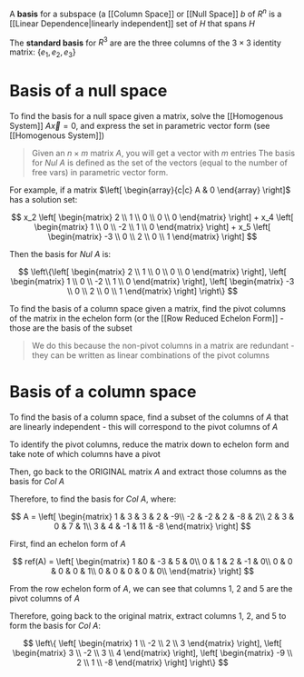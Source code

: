 A **basis** for a subspace (a [[Column Space]] or [[Null Space]] $b$ of $R^n$ is a [[Linear Dependence|linearly independent]] set of $H$ that spans $H$

The **standard basis** for $R^3$ are are the three columns of the $3 \times 3$ identity matrix: $\{e_1, e_2, e_3\}$

# Basis of a null space

To find the basis for a null space given a matrix, solve the [[Homogenous System]] $A\vec{x} = 0$, and express the set in parametric vector form (see [[Homogenous System]])

> Given an $n \times m$ matrix $A$, you will get a vector with $m$ entries
> The basis for $Nul \ A$  is defined as the set of the vectors (equal to the number of free vars) in parametric vector form.

For example, if a matrix  $\left[ \begin{array}{c|c}   A & 0 \end{array} \right]$ has a solution set:

$$
x_2 
\left[ \begin{matrix}
2 \\ 1 \\ 0 \\ 0 \\ 0 
\end{matrix} \right] + 
x_4
\left[ \begin{matrix}
1 \\ 0 \\ -2 \\ 1 \\ 0
\end{matrix} \right] + 
x_5
\left[ \begin{matrix}
-3 \\ 0 \\ 2 \\ 0 \\ 1
\end{matrix} \right]
$$

Then the basis for $Nul \ A$  is:

$$
\left\{\left[ \begin{matrix}
2 \\ 1 \\ 0 \\ 0 \\ 0 
\end{matrix} \right], 
\left[ \begin{matrix}
1 \\ 0 \\ -2 \\ 1 \\ 0
\end{matrix} \right], 
\left[ \begin{matrix}
-3 \\ 0 \\ 2 \\ 0 \\ 1
\end{matrix} \right]
\right\}
$$

To find the basis of a column space given a matrix, find the pivot columns of the matrix in the echelon form (or the [[Row Reduced Echelon Form]] - those are the basis of the subset

> We do this because the non-pivot columns in a matrix are redundant - they can be written as linear combinations of the pivot columns

# Basis of a column space

To find the basis of a column space, find a subset of the columns of $A$ that are linearly independent - this will correspond to the pivot columns of $A$

To identify the pivot columns, reduce the matrix down to echelon form and take note of which columns have a pivot

Then, go back to the ORIGINAL matrix $A$ and extract those columns as the basis for $Col \ A$

Therefore, to find the basis for $Col \ A$, where:

$$
A = 
\left[
\begin{matrix}
1 & 3 & 3 & 2 & -9\\
-2 & -2 & 2 & -8 & 2\\
2 & 3 & 0 & 7 & 1\\
3 & 4 & -1 & 11 & -8
\end{matrix}
\right]
$$

First, find an echelon form of $A$

$$
ref(A) = 
\left[
\begin{matrix}
1 &0 & -3 & 5 & 0\\
0 & 1 & 2 & -1 & 0\\
0 & 0 &  0 & 0 & 1\\
0 & 0 &  0 & 0 & 0\\
\end{matrix}
\right]
$$

From the row echelon form of $A$, we can see that columns 1, 2 and 5 are the pivot columns of $A$

Therefore, going back to the original matrix, extract columns 1, 2, and 5 to form the basis for $Col \ A$:

$$
\left\{
\left[
\begin{matrix}
1 \\ -2 \\ 2 \\ 3
\end{matrix}
\right],
\left[
\begin{matrix}
3 \\ -2 \\ 3 \\ 4
\end{matrix}
\right],
\left[
\begin{matrix}
-9 \\ 2 \\ 1 \\ -8
\end{matrix}
\right]
\right\}
$$
